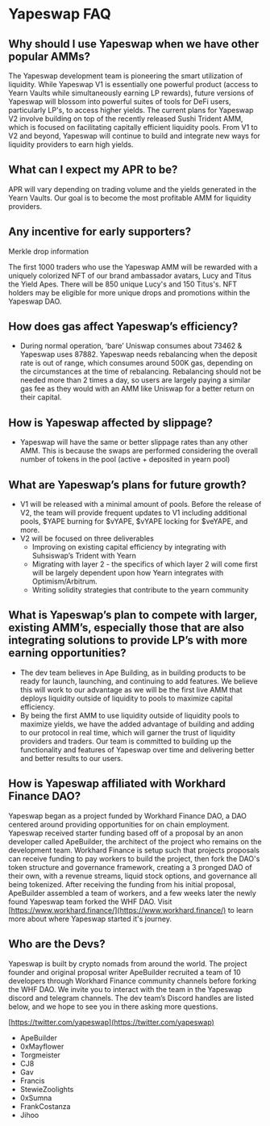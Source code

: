 # Yapeswap FAQ

## Why should I use Yapeswap when we have other popular AMMs?

The Yapeswap development team is pioneering the smart utilization of liquidity. While Yapeswap V1 is essentially one powerful product \(access to Yearn Vaults while simultaneously earning LP rewards\), future versions of Yapeswap will blossom into powerful suites of tools for DeFi users, particularly LP's, to access higher yields. The current plans for Yapeswap V2 involve building on top of the recently released Sushi Trident AMM, which is focused on facilitating capitally efficient liquidity pools. From V1 to V2 and beyond, Yapeswap will continue to build and integrate new ways for liquidity providers to earn high yields. 

## What can I expect my APR to be?

APR will vary depending on trading volume and the yields generated in the Yearn Vaults. Our goal is to become the most profitable AMM for liquidity providers.

## Any incentive for early supporters?

Merkle drop information

The first 1000 traders who use the Yapeswap AMM will be rewarded with a uniquely colorized NFT of our brand ambassador avatars, Lucy and Titus the Yield Apes. There will be 850 unique Lucy's and 150 Titus's.  NFT holders may be eligible for more unique drops and promotions within the Yapeswap DAO.

## How does gas affect Yapeswap’s efficiency?

* During normal operation, ‘bare’ Uniswap consumes about 73462 & Yapeswap uses 87882. Yapeswap needs rebalancing when the deposit rate is out of range, which consumes around 500K gas, depending on the circumstances at the time of rebalancing. Rebalancing should not be needed more than 2 times a day, so users are largely paying a similar gas fee as they would with an AMM like Uniswap for a better return on their capital.

## How is Yapeswap affected by slippage?

* Yapeswap will have the same or better slippage rates than any other AMM. This is because the swaps are performed considering the overall number of tokens in the pool \(active + deposited in yearn pool\)

## What are Yapeswap’s plans for future growth?

* V1 will be released with a minimal amount of pools. Before the release of V2, the team will provide frequent updates to V1 including additional pools, $YAPE burning for $vYAPE, $vYAPE locking for $veYAPE, and more.
* V2 will be focused on three deliverables
  * Improving on existing capital efficiency by integrating with Suhsiswap’s Trident with Yearn
  * Migrating with layer 2 - the specifics of which layer 2 will come first will be largely dependent upon how Yearn integrates with Optimism/Arbitrum.
  * Writing solidity strategies that contribute to the yearn community

## What is Yapeswap’s plan to compete with larger, existing AMM’s, especially those that are also integrating solutions to provide LP’s with more earning opportunities?

* The dev team believes in Ape Building, as in building products to be ready for launch, launching, and continuing to add features. We believe this will work to our advantage as we will be the first live AMM that deploys liquidity outside of liquidity to pools to maximize capital efficiency.
* By being the first AMM to use liquidity outside of liquidity pools to maximize yields, we have the added advantage of building and adding to our protocol in real time, which will garner the trust of liquidity providers and traders. Our team is committed to building up the functionality and features of Yapeswap over time and delivering better and better results to our users.

## How is Yapeswap affiliated with Workhard Finance DAO?

Yapeswap began as a project funded by Workhard Finance DAO, a DAO centered around providing opportunities for on chain employment. Yapeswap received starter funding based off of a proposal by an anon developer called ApeBuilder, the architect of the project who remains on the development team. Workhard Finance is setup such that projects proposals can receive funding to pay workers to build the project, then fork the DAO's token structure and governance framework, creating a 3 pronged DAO of their own, with a revenue streams, liquid stock options, and governance all being tokenized. After receiving the funding from his initial proposal, ApeBuilder assembled a team of workers, and a few weeks later the newly found Yapeswap team forked the WHF DAO. Visit [https://www.workhard.finance/](https://www.workhard.finance/) to learn more about where Yapeswap started it's journey.

## Who are the Devs?

Yapeswap is built by crypto nomads from around the world. The project founder and original proposal writer ApeBuilder recruited a team of 10 developers through Workhard Finance community channels before forking the WHF DAO. We invite you to interact with the team in the Yapeswap discord and telegram channels. The dev team’s Discord handles are listed below, and we hope to see you in there asking more questions.

[https://twitter.com/yapeswap](https://twitter.com/yapeswap)

* ApeBuilder
* 0xMayflower
* Torgmeister
* CJ8
* Gav
* Francis
* StewieZoolights
* 0xSumna
* FrankCostanza
* Jihoo

